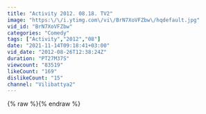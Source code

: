 ```yaml
---
title: "Activity 2012. 08.18. TV2"
image: "https:\/\/i.ytimg.com\/vi\/BrN7XoVFZbw\/hqdefault.jpg"
vid_id: "BrN7XoVFZbw"
categories: "Comedy"
tags: ["Activity","2012","08"]
date: "2021-11-14T09:18:41+03:00"
vid_date: "2012-08-26T12:38:24Z"
duration: "PT27M37S"
viewcount: "83519"
likeCount: "169"
dislikeCount: "15"
channel: "Vilibattya2"
---
```

{% raw %}{% endraw %}

